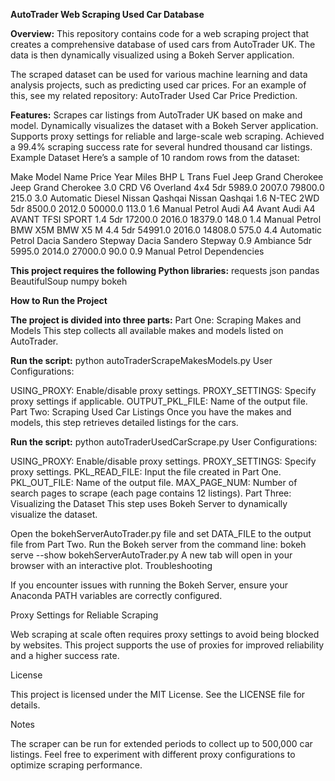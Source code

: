 **AutoTrader Web Scraping Used Car Database**

**Overview:**
This repository contains code for a web scraping project that creates a comprehensive database of used cars from AutoTrader UK. The data is then dynamically visualized using a Bokeh Server application.

The scraped dataset can be used for various machine learning and data analysis projects, such as predicting used car prices. For an example of this, see my related repository: AutoTrader Used Car Price Prediction.

**Features:**
Scrapes car listings from AutoTrader UK based on make and model.
Dynamically visualizes the dataset with a Bokeh Server application.
Supports proxy settings for reliable and large-scale web scraping.
Achieved a 99.4% scraping success rate for several hundred thousand car listings.
Example Dataset
Here’s a sample of 10 random rows from the dataset:

Make	Model	Name	Price	Year	Miles	BHP	L	Trans	Fuel
Jeep	Grand Cherokee	Jeep Grand Cherokee 3.0 CRD V6 Overland 4x4 5dr	5989.0	2007.0	79800.0	215.0	3.0	Automatic	Diesel
Nissan	Qashqai	Nissan Qashqai 1.6 N-TEC 2WD 5dr	8500.0	2012.0	50000.0	113.0	1.6	Manual	Petrol
Audi	A4 Avant	Audi A4 AVANT TFSI SPORT 1.4 5dr	17200.0	2016.0	18379.0	148.0	1.4	Manual	Petrol
BMW	X5M	BMW X5 M 4.4 5dr	54991.0	2016.0	14808.0	575.0	4.4	Automatic	Petrol
Dacia	Sandero Stepway	Dacia Sandero Stepway 0.9 Ambiance 5dr	5995.0	2014.0	27000.0	90.0	0.9	Manual	Petrol
Dependencies

**This project requires the following Python libraries:**
requests
json
pandas
BeautifulSoup
numpy
bokeh

**How to Run the Project**

**The project is divided into three parts:**
Part One: Scraping Makes and Models
This step collects all available makes and models listed on AutoTrader.

**Run the script:**
python autoTraderScrapeMakesModels.py
User Configurations:

USING_PROXY: Enable/disable proxy settings.
PROXY_SETTINGS: Specify proxy settings if applicable.
OUTPUT_PKL_FILE: Name of the output file.
Part Two: Scraping Used Car Listings
Once you have the makes and models, this step retrieves detailed listings for the cars.

**Run the script:**
python autoTraderUsedCarScrape.py
User Configurations:

USING_PROXY: Enable/disable proxy settings.
PROXY_SETTINGS: Specify proxy settings.
PKL_READ_FILE: Input the file created in Part One.
PKL_OUT_FILE: Name of the output file.
MAX_PAGE_NUM: Number of search pages to scrape (each page contains 12 listings).
Part Three: Visualizing the Dataset
This step uses Bokeh Server to dynamically visualize the dataset.

Open the bokehServerAutoTrader.py file and set DATA_FILE to the output file from Part Two.
Run the Bokeh server from the command line:
bokeh serve --show bokehServerAutoTrader.py
A new tab will open in your browser with an interactive plot.
Troubleshooting

If you encounter issues with running the Bokeh Server, ensure your Anaconda PATH variables are correctly configured.

Proxy Settings for Reliable Scraping

Web scraping at scale often requires proxy settings to avoid being blocked by websites. This project supports the use of proxies for improved reliability and a higher success rate.

License

This project is licensed under the MIT License. See the LICENSE file for details.

Notes

The scraper can be run for extended periods to collect up to 500,000 car listings.
Feel free to experiment with different proxy configurations to optimize scraping performance.
